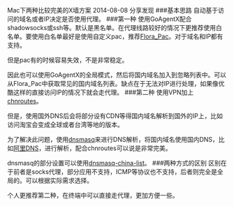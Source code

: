 Mac下两种比较完美的X墙方案
2014-08-08
分享发现
###基本思路
自动基于访问的域名或者IP决定是否使用代理。
###第一种
使用GoAgentX配合shadowsocks或ssh等。默认是黑名单。在代理线路较好的情况下更推荐使用白名单。要使用白名单最好是使用自定义pac，推荐[Flora_Pac](https://github.com/Leask/Flora_Pac)。对于域名和IP都有支持。

但是pac有的时候容易失效，不是非常稳定。

因此也可以使用GoAgentX的全局模式，然后将国内域名加入到忽略列表中。可以从Flora_Pac中获取常见的国内域名列表。缺点在于无法对IP进行处理，如果像优酷这样的直接访问IP的情况下就会走代理。
###第二种
使用VPN加上[chnroutes](https://code.google.com/p/chnroutes/)。

但是，使用国外DNS后会将部分设有CDN等得国内域名解析到国外的IP上，比如访问淘宝会变成全球或者台湾等地的版本。

为了解决此问题，使用[dnsmasq](http://www.thekelleys.org.uk/dnsmasq/doc.html)来进行DNS解析，将国内域名使用国内DNS，比如[阿里DNS](http://www.alidns.com)，进行解析，配合chnroutes可以说是非常完美。

dnsmasq的部分设置可以使用[dnsmasq-china-list](https://github.com/felixonmars/dnsmasq-china-list)。
###两种方式的区别
区别在于前者是socks代理，部分应用不支持，ICMP等协议也不支持，后者则完全是全局的。可以根据实际需求选择。

个人更推荐第二种，在终端中可以直接走代理，更加方便一些。